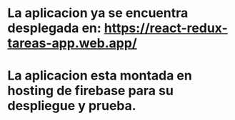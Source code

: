 # La aplicacion ya se encuentra desplegada en: https://react-redux-tareas-app.web.app/
# La aplicacion esta montada en hosting de firebase para su despliegue y prueba.




